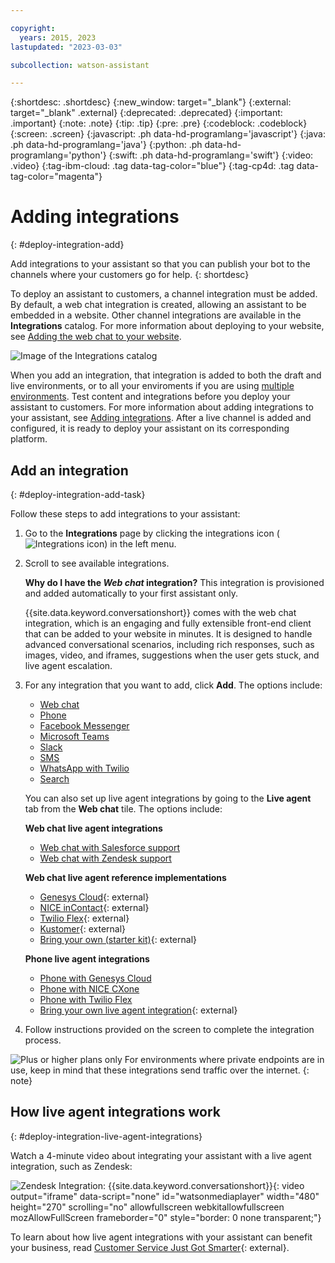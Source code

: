 ```yaml
---

copyright:
  years: 2015, 2023
lastupdated: "2023-03-03"

subcollection: watson-assistant

---
```


{:shortdesc: .shortdesc}
{:new_window: target="_blank"}
{:external: target="_blank" .external}
{:deprecated: .deprecated}
{:important: .important}
{:note: .note}
{:tip: .tip}
{:pre: .pre}
{:codeblock: .codeblock}
{:screen: .screen}
{:javascript: .ph data-hd-programlang='javascript'}
{:java: .ph data-hd-programlang='java'}
{:python: .ph data-hd-programlang='python'}
{:swift: .ph data-hd-programlang='swift'}
{:video: .video}
{:tag-ibm-cloud: .tag data-tag-color="blue"}
{:tag-cp4d: .tag data-tag-color="magenta"}

# Adding integrations
{: #deploy-integration-add}

Add integrations to your assistant so that you can publish your bot to the channels where your customers go for help.
{: shortdesc}

To deploy an assistant to customers, a channel integration must be added. By default, a web chat integration is created, allowing an assistant to be embedded in a website. Other channel integrations are available in the **Integrations** catalog. For more information about deploying to your website, see [Adding the web chat to your website](/docs/watson-assistant?topic=watson-assistant-deploy-web-chat).

![Image of the Integrations catalog](images/integrations-catalog.png)

When you add an integration, that integration is added to both the draft and live environments, or to all your enviroments if you are using [multiple environments](/docs/watson-assistant?topic=watson-assistant-multiple-environments). Test content and integrations before you deploy your assistant to customers. For more information about adding integrations to your assistant, see [Adding integrations](/docs/watson-assistant?topic=watson-assistant-deploy-integration-add). After a live channel is added and configured, it is ready to deploy your assistant on its corresponding platform.

## Add an integration
{: #deploy-integration-add-task}

Follow these steps to add integrations to your assistant:

1.  Go to the **Integrations** page by clicking the integrations icon (![Integrations icon](images/integrations-icon.png)) in the left menu.

1.  Scroll to see available integrations.

    **Why do I have the *Web chat* integration?** This integration is provisioned and added automatically to your first assistant only.

    {{site.data.keyword.conversationshort}} comes with the web chat integration, which is an engaging and fully extensible front-end client that can be added to your website in minutes. It is designed to handle advanced conversational scenarios, including rich responses, such as images, video, and iframes, suggestions when the user gets stuck, and live agent escalation.

1.  For any integration that you want to add, click **Add**. The options include:

    - [Web chat](/docs/watson-assistant?topic=watson-assistant-deploy-web-chat)
    - [Phone](/docs/watson-assistant?topic=watson-assistant-deploy-phone)
    - [Facebook Messenger](/docs/watson-assistant?topic=watson-assistant-deploy-facebook)
    - [Microsoft Teams](/docs/watson-assistant?topic=watson-assistant-deploy-microsoft-teams)
    - [Slack](/docs/watson-assistant?topic=watson-assistant-deploy-slack)
    - [SMS](/docs/watson-assistant?topic=watson-assistant-deploy-sms)
    - [WhatsApp with Twilio](/docs/watson-assistant?topic=watson-assistant-deploy-whatsapp)
    - [Search](/docs/watson-assistant?topic=watson-assistant-search-add)

    You can also set up live agent integrations by going to the **Live agent** tab from the **Web chat** tile. The options include:

    **Web chat live agent integrations**
    - [Web chat with Salesforce support](/docs/watson-assistant?topic=watson-assistant-deploy-salesforce)
    - [Web chat with Zendesk support](/docs/watson-assistant?topic=watson-assistant-deploy-zendesk)

    **Web chat live agent reference implementations**
    - [Genesys Cloud](https://github.com/watson-developer-cloud/assistant-web-chat-service-desk-starter/tree/main/src/genesys/webChat){: external}
    - [NICE inContact](https://github.com/watson-developer-cloud/assistant-web-chat-service-desk-starter/tree/main/src/incontact/webChat){: external}
    - [Twilio Flex](https://github.com/watson-developer-cloud/assistant-web-chat-service-desk-starter/tree/main/src/flex/webChat){: external}
    - [Kustomer](https://github.com/watson-developer-cloud/assistant-web-chat-service-desk-starter/tree/main/src/kustomer/webChat){: external}
    - [Bring your own (starter kit)](https://github.com/watson-developer-cloud/assistant-web-chat-service-desk-starter){: external}

    **Phone live agent integrations**
    - [Phone with Genesys Cloud](/docs/watson-assistant?topic=watson-assistant-deploy-phone-genesys)
    - [Phone with NICE CXone](https://cloud.ibm.com/docs/watson-assistant?topic=watson-assistant-deploy-phone-nicecxone)
    - [Phone with Twilio Flex](/docs/watson-assistant?topic=watson-assistant-deploy-phone-flex)
    - [Bring your own live agent integration](/docs/assistant?topic=assistant-deploy-phone#deploy-phone-transfer-service){: external}

1.  Follow instructions provided on the screen to complete the integration process.

![Plus or higher plans only](images/plus.png) For environments where private endpoints are in use, keep in mind that these integrations send traffic over the internet.
{: note}
<!--- For more information, see [Private network endpoints](https://cloud.ibm.com/docs/assistant?topic=assistant-security#security-private-endpoints). --->

## How live agent integrations work
{: #deploy-integration-live-agent-integrations}

<!--Watch [Connecting Zendesk to Your Assistant](https://vimeo.com/799537903){: external}, a 4-minute video about integrating your assistant with a live agent integration, such as Zendesk.-->

Watch a 4-minute video about integrating your assistant with a live agent integration, such as Zendesk:

![Zendesk Integration: {{site.data.keyword.conversationshort}}](https://video.ibm.com/embed/channel/23952663/video/wa-zendesk){: video output="iframe" data-script="none" id="watsonmediaplayer" width="480" height="270" scrolling="no" allowfullscreen webkitallowfullscreen mozAllowFullScreen frameborder="0" style="border: 0 none transparent;"}

To learn about how live agent integrations with your assistant can benefit your business, read [Customer Service Just Got Smarter](https://medium.com/ibm-watson/contact-center-post-394dff427c8){: external}.

